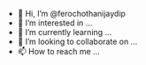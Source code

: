 - 👋 Hi, I’m @ferochothanijaydip
- 👀 I’m interested in ...
- 🌱 I’m currently learning ...
- 💞️ I’m looking to collaborate on ...
- 📫 How to reach me ...

<!---
ferochothanijaydip/ferochothanijaydip is a ✨ special ✨ repository because its `README.md` (this file) appears on your GitHub profile.
You can click the Preview link to take a look at your changes.
--->
